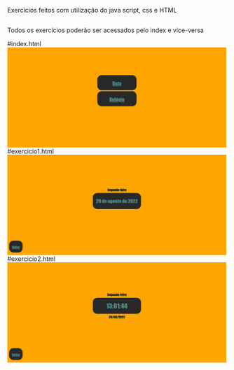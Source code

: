 Exercícios feitos com utilização do java script, css e HTML
##
Todos os exercícios poderão ser acessados pelo index e vice-versa

#index.html
<img src="zfotoindex.png" width='500' align='center'>
#exercicio1.html
<img src="zfotoex1.png" width='500' align='center'>
#exercicio2.html
<img src="zfotoex2.png" width='500' align='center'>